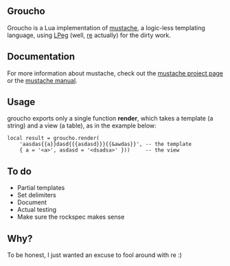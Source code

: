 Groucho
-------

Groucho is a Lua implementation of [mustache][1], a logic-less templating
language, using [LPeg][2] (well, [re][3] actually) for the dirty work.

Documentation
-------------

For more information about mustache, check out the [mustache project page][4]
or the [mustache manual][5].

Usage
-----

groucho exports only a single function **render**, which takes a template
(a string) and a view (a table), as in the example below:

    local result = groucho.render(
        'aasdas{{a}}dasd{{{asdasd}}}{{&awdas}}', -- the template
        { a = '<a>', asdasd = '<dsadsa>' }))     -- the view

To do
-----

* Partial templates
* Set delimiters
* Document
* Actual testing
* Make sure the rockspec makes sense

Why?
----

To be honest, I just wanted an excuse to fool around with re :)


[1]: http://mustache.github.com/
[2]: http://www.inf.puc-rio.br/~roberto/lpeg/lpeg.html
[3]: http://www.inf.puc-rio.br/~roberto/lpeg/re.html
[4]: https://github.com/defunkt/mustache
[5]: http://mustache.github.com/mustache.5.html
